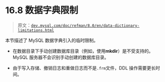 # 16.8 数据字典限制

> 原文：[`dev.mysql.com/doc/refman/8.0/en/data-dictionary-limitations.html`](https://dev.mysql.com/doc/refman/8.0/en/data-dictionary-limitations.html)

本节描述了 MySQL 数据字典引入的临时限制。

+   在数据目录下手动创建数据库目录（例如，使用**mkdir**）是不受支持的。MySQL 服务器不会识别手动创建的数据库目录。

+   由于写入存储、撤销日志和重做日志而不是`.frm`文件，DDL 操作需要更长时间。
